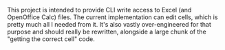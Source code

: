 This project is intended to provide CLI write access to Excel (and OpenOffice Calc) files.
The current implementation can edit cells, which is pretty much all I needed from it. It's also vastly over-engineered for that purpose and should really be rewritten, alongside a large chunk of the "getting the correct cell" code.
